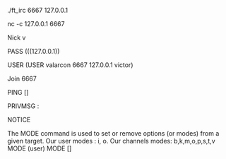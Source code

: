 
./ft_irc 6667 127.0.0.1

nc -c 127.0.0.1 6667

Nick v

 PASS <password>    (((127.0.0.1))

 USER <username> <hostname> <servername> <realname>
(USER valarcon 6667 127.0.0.1 victor)

Join 6667


 PING <server1> [<server2>]

PRIVMSG <msgtarget> :<message>

NOTICE <msgtarget> <message>



The MODE command is used to set or remove options (or modes) from a given target. Our user modes : i, o. Our channels modes: b,k,m,o,p,s,t,v
   MODE <nickname> <flags> (user)
   MODE <channel> <flags> [<args>]
